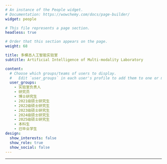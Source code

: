 ```yaml
---
# An instance of the People widget.
# Documentation: https://wowchemy.com/docs/page-builder/
widget: people

# This file represents a page section.
headless: true

# Order that this section appears on the page.
weight: 68

title: 多模态人工智能实验室
subtitle: Artificial Intelligence of Multi-modality Laboratory

content:
  # Choose which groups/teams of users to display.
  #   Edit `user_groups` in each user's profile to add them to one or more of these groups.
  user_groups:
    - 实验室负责人
    - 研究员
    - 博士研究生
    - 2021级硕士研究生
    - 2022级硕士研究生
    - 2023级硕士研究生
    - 2024级硕士研究生
    - 2025级硕士研究生
    - 本科生
    - 已毕业学生
design:
  show_interests: false
  show_role: true
  show_social: false
---
```

---
